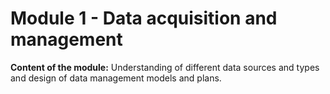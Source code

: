 # Module 1 - Data acquisition and management

**Content of the module:** Understanding of different data sources and types and design of data management models and plans. 
